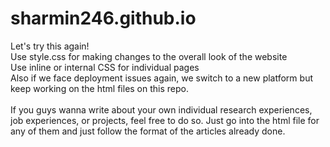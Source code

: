 # sharmin246.github.io
Let's try this again!<br>
Use style.css for making changes to the overall look of the website<br>
Use inline or internal CSS for individual pages<br>
Also if we face deployment issues again, we switch to a new platform but keep working on the html files on this repo.<br>
<br>
If you guys wanna write about your own individual research experiences, job experiences, or projects, feel free to do so. Just go into the html file for any of them and just follow the format of the articles already done.
